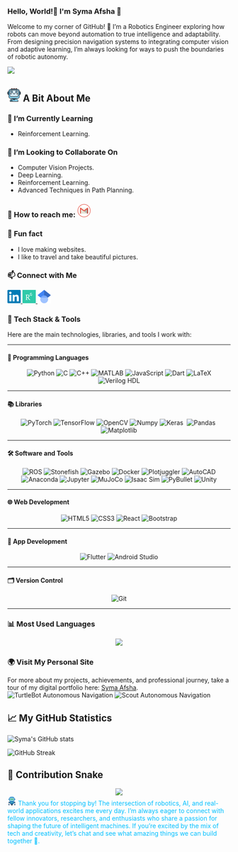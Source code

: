 ### Hello, World!👋 I'm Syma Afsha 👩
<div style="color: "red";">
Welcome to my corner of GitHub! 🌟 I’m a Robotics Engineer exploring how robots can move beyond automation to true intelligence and adaptability. From designing precision navigation systems to integrating computer vision and adaptive learning, I’m always looking for ways to push the boundaries of robotic autonomy.
</div>


![](https://komarev.com/ghpvc/?username=syma-afsha&label=PROFILE+VIEWS)


## <img src="https://github.com/syma-afsha/syma-afsha/blob/main/symaafsha/src/image/ai.png" alt="LinkedIn" style="width:30px; height:30px;"> A Bit About Me
### 🌱 I’m Currently Learning
- Reinforcement Learning.
### 🚀 I’m Looking to Collaborate On
- Computer Vision Projects.
- Deep Learning.
- Reinforcement Learning.
- Advanced Techniques in Path Planning.
### 📢 How to reach me: <a href="mailto:symaafsha.eece@gmail.com"><img src="https://github.com/syma-afsha/syma-afsha/blob/main/symaafsha/src/image/footer-mail.png" alt="Email" style="width:30px; height:30px;"></a>
### 🎉 Fun fact
- I love making websites.
- I like to travel and take beautiful pictures.
### 📫 Connect with Me
<a href="https://www.linkedin.com/in/syma-afsha/" target="_blank">
    <img src="https://github.com/syma-afsha/syma-afsha/blob/main/symaafsha/src/image/footer-linkedin.png" alt="LinkedIn" style="width:30px; height:30px;">
</a>
<a href="https://www.researchgate.net/profile/Syma-Afsha" target="_blank">
    <img src="https://github.com/syma-afsha/syma-afsha/blob/main/symaafsha/src/image/footer-researchgate.png" alt="ResearchGate" style="width:30px; height:30px;">
</a>
 <a href="https://scholar.google.com/citations?hl=en&user=W-tNEtEAAAAJ" target="_blank">
    <img src="https://github.com/syma-afsha/syma-afsha/blob/main/symaafsha/src/image/googlescholar.png" alt="Google Scholar" style="width:30px; height:30px;">
</a>

### 🚀 Tech Stack & Tools

Here are the main technologies, libraries, and tools I work with:

---
#### 🔧 Programming Languages
<p align="center">
  <img src="https://img.shields.io/badge/Python-3776AB?style=for-the-badge&logo=python&logoColor=white" alt="Python"/>
  <img src="https://img.shields.io/badge/C-A8B9CC?style=for-the-badge&logo=c&logoColor=white" alt="C"/>
  <img src="https://img.shields.io/badge/C++-00599C?style=for-the-badge&logo=c%2B%2B&logoColor=white" alt="C++"/>
  <img src="https://img.shields.io/badge/MATLAB-0076A8?style=for-the-badge&logo=mathworks&logoColor=white" alt="MATLAB"/>
  <img src="https://img.shields.io/badge/JavaScript-F7DF1E?style=for-the-badge&logo=javascript&logoColor=black" alt="JavaScript"/>
  <img src="https://img.shields.io/badge/Dart-0175C2?style=for-the-badge&logo=dart&logoColor=white" alt="Dart"/>
  <img src="https://img.shields.io/badge/LaTeX-008080?style=for-the-badge&logo=latex&logoColor=white" alt="LaTeX"/>
  <img src="https://img.shields.io/badge/Verilog%20HDL-blue?style=for-the-badge" alt="Verilog HDL"/>
</p>

---

#### 📚 Libraries
<p align="center">
  <img src="https://img.shields.io/badge/PyTorch-EE4C2C?style=for-the-badge&logo=pytorch&logoColor=white" alt="PyTorch"/>
  <img src="https://img.shields.io/badge/TensorFlow-FF6F00?style=for-the-badge&logo=tensorflow&logoColor=white" alt="TensorFlow"/>
  <img src="https://img.shields.io/badge/OpenCV-5C3EE8?style=for-the-badge&logo=opencv&logoColor=white" alt="OpenCV"/>
  <img src="https://img.shields.io/badge/Numpy-013243?style=for-the-badge&logo=numpy&logoColor=white" alt="Numpy"/>
 <img src="https://img.shields.io/badge/Keras-D00000?style=for-the-badge&logo=keras&logoColor=white" alt="Keras"/> <img>
 <img src="https://img.shields.io/badge/Pandas-150458?style=for-the-badge&logo=pandas&logoColor=white" alt="Pandas"/> <img>
  <img src="https://img.shields.io/badge/Matplotlib-009688?style=for-the-badge&logo=python&logoColor=white" alt="Matplotlib"/>
</p>

---

#### 🛠️ Software and Tools
<p align="center">
  <img src="https://img.shields.io/badge/ROS-22314E?style=for-the-badge&logo=ros&logoColor=white" alt="ROS"/>
  <img src="https://img.shields.io/badge/Stonefish-008080?style=for-the-badge" alt="Stonefish"/>
  <img src="https://img.shields.io/badge/Gazebo-FFCB2E?style=for-the-badge&logo=gnu-bash&logoColor=white" alt="Gazebo"/>
  <img src="https://img.shields.io/badge/Docker-2496ED?style=for-the-badge&logo=docker&logoColor=white" alt="Docker"/>
  <img src="https://img.shields.io/badge/Plotjuggler-61DAFB?style=for-the-badge" alt="Plotjuggler"/>
  <img src="https://img.shields.io/badge/AutoCAD-EE3124?style=for-the-badge&logo=autodesk&logoColor=white" alt="AutoCAD"/>
  <img src="https://img.shields.io/badge/Anaconda-44A833?style=for-the-badge&logo=anaconda&logoColor=white" alt="Anaconda"/>
  <img src="https://img.shields.io/badge/Jupyter-F37626?style=for-the-badge&logo=jupyter&logoColor=white" alt="Jupyter"/>
  <img src="https://img.shields.io/badge/MuJoCo-2F2F2F?style=for-the-badge&logo=Mujoco&logoColor=white" alt="MuJoCo"/>
  <img src="https://img.shields.io/badge/Isaac%20Sim-00BFFF?style=for-the-badge&logo=Isaac%20Sim&logoColor=white" alt="Isaac Sim"/>
  <img src="https://img.shields.io/badge/PyBullet-FF6F61?style=for-the-badge&logo=PyBullet&logoColor=white" alt="PyBullet"/>
  <img src="https://img.shields.io/badge/Unity-333333?style=for-the-badge&logo=unity&logoColor=white" alt="Unity"/>
</p>


---

#### 🌐 Web Development
<p align="center">
  <img src="https://img.shields.io/badge/HTML5-E34F26?style=for-the-badge&logo=html5&logoColor=white" alt="HTML5"/>
  <img src="https://img.shields.io/badge/CSS3-1572B6?style=for-the-badge&logo=css3&logoColor=white" alt="CSS3"/>
  <img src="https://img.shields.io/badge/React-61DAFB?style=for-the-badge&logo=react&logoColor=black" alt="React"/>
  <img src="https://img.shields.io/badge/Bootstrap-563D7C?style=for-the-badge&logo=bootstrap&logoColor=white" alt="Bootstrap"/>
</p>

---

#### 📱 App Development
<p align="center">
  <img src="https://img.shields.io/badge/Flutter-02569B?style=for-the-badge&logo=flutter&logoColor=white" alt="Flutter"/>
  <img src="https://img.shields.io/badge/Android%20Studio-3DDC84?style=for-the-badge&logo=android-studio&logoColor=white" alt="Android Studio"/>
</p>

---

#### 🗂️ Version Control
<p align="center">
  <img src="https://img.shields.io/badge/Git-F05032?style=for-the-badge&logo=git&logoColor=white" alt="Git"/>
</p>


---

### 📊 Most Used Languages

<div align="center">
  <img src="https://github-readme-stats.vercel.app/api/top-langs/?username=syma-afsha&langs_count=8&layout=compact&theme=dracula" width="400px">
</div>


    
### 🌍 Visit My Personal Site

For more about my projects, achievements, and professional journey, take a tour of my digital portfolio here: [Syma Afsha](https://syma-afsha.github.io/syma-afsha/).
<img src="https://github.com/syma-afsha/syma-afsha/blob/main/symaafsha/src/image/planning.gif" alt="TurtleBot Autonomous Navigation" width="400" height="600">
<img src="https://github.com/syma-afsha/syma-afsha/blob/main/symaafsha/src/image/scout.gif" alt="Scout Autonomous Navigation" width="400" height="600">


## 📈 My GitHub Statistics
![Syma's GitHub stats](https://github-readme-stats.vercel.app/api?username=syma-afsha&show_icons=true&theme=gruvbox)

![GitHub Streak](https://github-readme-streak-stats.herokuapp.com/?user=syma-afsha&theme=dark)



## 🐍 Contribution Snake

<div align="center">
  <img src="https://github.com/syma-afsha/snk/blob/manual-run-output/only-svg/github-contribution-grid-snake-dark.svg" />
</div>








<div style="color: #00BFFF;">
<img src="https://github.com/syma-afsha/syma-afsha/blob/main/symaafsha/src/image/robot.png" alt="LinkedIn" style="width:20px; height:20px;">  Thank you for stopping by! The intersection of robotics, AI, and real-world applications excites me every day. I’m always eager to connect with fellow innovators, researchers, and enthusiasts who share a passion for shaping the future of intelligent machines. If you’re excited by the mix of tech and creativity, let’s chat and see what amazing things we can build together 🤝.
</div>
